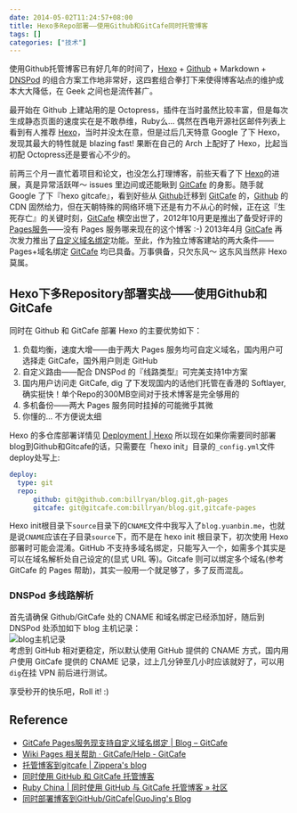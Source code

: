```yaml
---
date: 2014-05-02T11:24:57+08:00
title: Hexo多Repo部署——使用Github和GitCafe同时托管博客
tags: []
categories: ["技术"]
---
```


使用Github托管博客已有好几年的时间了，[Hexo](http://zespia.tw/hexo/docs/) + [Github](https://github.com/) + Markdown + [DNSPod](www.dnspod.cn) 的组合方案工作地非常好，这四套组合拳打下来使得博客站点的维护成本大大降低，在 Geek 之间也是流传甚广。  

最开始在 Github 上建站用的是 Octopress，插件在当时虽然比较丰富，但是每次生成静态页面的速度实在是不敢恭维，Ruby么... 偶然在西电开源社区邮件列表上看到有人推荐 [Hexo](http://hexo.io/)，当时并没太在意，但是过后几天特意 Google 了下 Hexo，发现其最大的特性就是 blazing fast! 果断在自己的 Arch 上配好了 Hexo，比起当初配 Octopress还是要省心不少的。  

前两三个月一直忙着项目和论文，也没怎么打理博客，前些天看了下 [Hexo](http://hexo.io/)的进展，真是异常活跃咩～  issues 里边间或还能瞅到 [GitCafe](https://gitcafe.com) 的身影。随手就 Google 了下『hexo gitcafe』，看到好些从 [Github](https://github.com/)迁移到 [GitCafe](https://gitcafe.com) 的，[Github](https://github.com/) 的 CDN 固然给力，但在天朝特殊的网络环境下还是有力不从心的时候，正在这『生死存亡』的关键时刻，[GitCafe](https://gitcafe.com) 横空出世了，2012年10月更是推出了备受好评的 [Pages服务](http://blog.gitcafe.com/116.html)——没有 Pages 服务哪来现在的这个博客 :-) 2013年4月 [GitCafe](https://gitcafe.com) 再次发力推出了[自定义域名绑定](http://blog.gitcafe.com/142.html)功能。至此，作为独立博客建站的两大条件——Pages+域名绑定 [GitCafe](https://gitcafe.com) 均已具备。万事俱备，只欠东风～ 这东风当然非 Hexo 莫属。  

## Hexo下多Repository部署实战——使用Github和GitCafe  

同时在 Github 和 GitCafe 部署 Hexo 的主要优势如下：  
1. 负载均衡，速度大增——由于两大 Pages 服务均可自定义域名，国内用户可选择走 GitCafe，国外用户则走 GitHub  
2. 自定义路由——配合 DNSPod 的『线路类型』可完美支持1中方案  
3. 国内用户访问走 GitCafe, dig 了下发现国内的话他们托管在香港的 Softlayer, 确实挺快！单个Repo的300MB空间对于技术博客是完全够用的  
4. 多机备份——两大 Pages 服务同时挂掉的可能微乎其微  
5. 你懂的... 不方便说太细  

<!--more-->
Hexo 的多仓库部署详情见 [Deployment | Hexo](http://hexo.io/docs/deployment.html)
所以现在如果你需要同时部署blog到Github和Gitcafe的话，只需要在「hexo init」目录的`_config.yml`文件deploy处写上:  

```yaml
deploy:
  type: git
  repo: 
      github: git@github.com:billryan/blog.git,gh-pages
      gitcafe: git@gitcafe.com:billryan/blog.git,gitcafe-pages
```

Hexo init根目录下`source`目录下的`CNAME`文件中我写入了`blog.yuanbin.me`，也就是说`CNAME`应该在子目录`source`下，而不是在 hexo init 根目录下，初次使用 Hexo 部署时可能会混淆。GitHub 不支持多域名绑定，只能写入一个，如需多个其实是可以在域名解析处自己设定的(显式 URL 等)。Gitcafe 则可以绑定多个域名(参考 GitCafe 的 Pages 帮助)，其实一般用一个就足够了，多了反而混乱。   

### DNSPod 多线路解析  

首先请确保 Github/GitCafe 处的 CNAME 和域名绑定已经添加好，随后到 DNSPod 处添加如下 blog 主机记录：  
![blog主机记录](http://7xojrx.com1.z0.glb.clouddn.com/images/misc/blog-dnspod.png-q75)  
考虑到 GitHub 相对更稳定，所以默认使用 GitHub 提供的 CNAME 方式，国内用户使用 GitCafe 提供的 CNAME 记录，过上几分钟至几小时应该就好了，可以用`dig`在挂 VPN 前后进行测试。  
  
享受秒开的快乐吧，Roll it! :)  

## Reference  

* [GitCafe Pages服务现支持自定义域名绑定 | Blog – GitCafe](http://blog.gitcafe.com/142.html)
* [Wiki Pages 相关帮助 · GitCafe/Help - GitCafe](https://gitcafe.com/GitCafe/Help/wiki/Pages-%E7%9B%B8%E5%85%B3%E5%B8%AE%E5%8A%A9)  
* [托管博客到gitcafe | Zippera's blog](http://zipperary.com/2013/11/23/hexo-to-gitcafe/)  
* [同时使用 GitHub 和 GitCafe 托管博客](http://liberize.me/post/host-your-blog-on-both-github-and-gitcafe.html)  
* [Ruby China | 同时使用 GitHub 与 GitCafe 托管博客 » 社区](http://ruby-china.org/topics/18084)
* [同时部署博客到GitHub/GitCafe|GuoJing's Blog](http://guojing.me/tec/2014/03/29/host-blog-in-both-github-and-gitcafe/)
